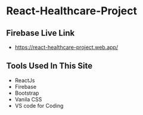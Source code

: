 # React-Healthcare-Project



## Firebase Live Link 
* https://react-healthcare-project.web.app/


## Tools Used In This Site


* ReactJs
* Firebase
* Bootstrap
* Vanila CSS
* VS code for Coding 

